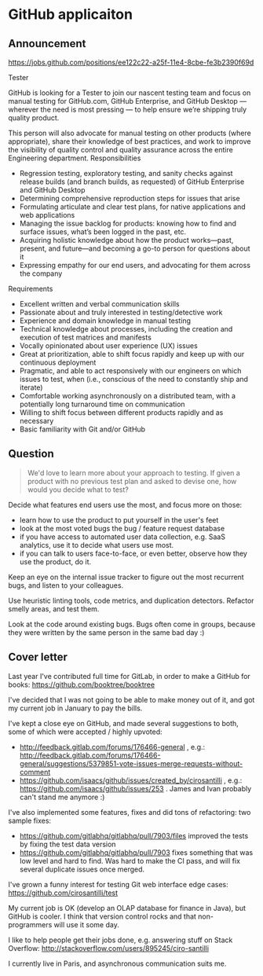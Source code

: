 # GitHub applicaiton

## Announcement

https://jobs.github.com/positions/ee122c22-a25f-11e4-8cbe-fe3b2390f69d

Tester

GitHub is looking for a Tester to join our nascent testing team and focus on manual testing for GitHub.com, GitHub Enterprise, and GitHub Desktop — wherever the need is most pressing — to help ensure we’re shipping truly quality product.

This person will also advocate for manual testing on other products (where appropriate), share their knowledge of best practices, and work to improve the visibility of quality control and quality assurance across the entire Engineering department.
Responsibilities

- Regression testing, exploratory testing, and sanity checks against release builds (and branch builds, as requested) of GitHub Enterprise and GitHub Desktop
- Determining comprehensive reproduction steps for issues that arise
- Formulating articulate and clear test plans, for native applications and web applications
- Managing the issue backlog for products: knowing how to find and surface issues, what’s been logged in the past, etc.
- Acquiring holistic knowledge about how the product works—past, present, and future—and becoming a go-to person for questions about it
- Expressing empathy for our end users, and advocating for them across the company

Requirements

- Excellent written and verbal communication skills
- Passionate about and truly interested in testing/detective work
- Experience and domain knowledge in manual testing
- Technical knowledge about processes, including the creation and execution of test matrices and manifests
- Vocally opinionated about user experience (UX) issues
- Great at prioritization, able to shift focus rapidly and keep up with our continuous deployment
- Pragmatic, and able to act responsively with our engineers on which issues to test, when (i.e., conscious of the need to constantly ship and iterate)
- Comfortable working asynchronously on a distributed team, with a potentially long turnaround time on communication
- Willing to shift focus between different products rapidly and as necessary
- Basic familiarity with Git and/or GitHub


## Question

> We'd love to learn more about your approach to testing. If given a product with no previous test plan and asked to devise one, how would you decide what to test?

Decide what features end users use the most, and focus more on those:

- learn how to use the product to put yourself in the user's feet
- look at the most voted bugs the bug / feature request database
- if you have access to automated user data collection, e.g. SaaS analytics, use it to decide what users use most.
- if you can talk to users face-to-face, or even better, observe how they use the product, do it.

Keep an eye on the internal issue tracker to figure out the most recurrent bugs, and listen to your colleagues.

Use heuristic linting tools, code metrics, and duplication detectors. Refactor smelly areas, and test them.

Look at the code around existing bugs. Bugs often come in groups, because they were written by the same person in the same bad day :)

## Cover letter

Last year I've contributed full time for GitLab, in order to make a GitHub for books: https://github.com/booktree/booktree

I've decided that I was not going to be able to make money out of it, and got my current job in January to pay the bills.

I've kept a close eye on GitHub, and made several suggestions to both, some of which were accepted / highly upvoted:

- http://feedback.gitlab.com/forums/176466-general , e.g.: http://feedback.gitlab.com/forums/176466-general/suggestions/5379851-vote-issues-merge-requests-without-comment
- https://github.com/isaacs/github/issues/created_by/cirosantilli ,  e.g.: https://github.com/isaacs/github/issues/253 . James and Ivan probably can't stand me anymore :)

I've also implemented some features, fixes and did tons of refactoring: two sample fixes:

- https://github.com/gitlabhq/gitlabhq/pull/7903/files improved the tests by fixing the test data version
- https://github.com/gitlabhq/gitlabhq/pull/7903 fixes something that was low level and hard to find. Was hard to make the CI pass, and will fix several duplicate issues once merged.

I've grown a funny interest for testing Git web interface edge cases: https://github.com/cirosantilli/test

My current job is OK (develop an OLAP database for finance in Java), but GitHub is cooler. I think that version control rocks and that non-programmers will use it some day.

I like to help people get their jobs done, e.g. answering stuff on Stack Overflow: http://stackoverflow.com/users/895245/ciro-santilli

I currently live in Paris, and asynchronous communication suits me.
